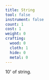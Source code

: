 ```yaml
---
title: String
tool: false
instrument: false
count: 1
cost: 1
weight: 0
crafting:
  wood: 0
  cloth: 1
  hide: 0
  metal: 0
---
```

10' of string.
